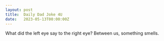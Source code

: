 ```yaml
---
layout: post
title:  Daily Dad Joke 4U
date:   2023-05-13T00:00:00Z
---
```

What did the left eye say to the right eye? Between us, something smells.
